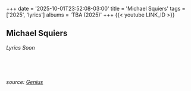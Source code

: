 +++
date = '2025-10-01T23:52:08-03:00'
title = 'Michael Squiers'
tags = ['2025', 'lyrics']
albums = 'TBA (2025)'
+++
{{< youtube LINK_ID >}}

## Michael Squiers

_Lyrics Soon_

&nbsp;

&nbsp;

_source: [Genius](https://genius.com/artists/First-of-october)_
